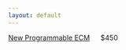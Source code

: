 ```yaml
---
layout: default
---
```


[New Programmable ECM](https://www.dynamicefi.com/EBL_Flash.php) &emsp; $450
